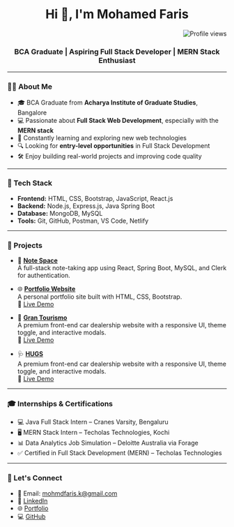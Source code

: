 <h1 align="center">Hi 👋, I'm Mohamed Faris</h1>

<p align="right">
  <img src="https://visitor-badge.laobi.icu/badge?page_id=mohamed-faris77.mohamed-faris77" alt="Profile views" />
</p>

<h3 align="center">BCA Graduate | Aspiring Full Stack Developer | MERN Stack Enthusiast</h3>

---

### 👨‍💻 About Me

- 🎓 BCA Graduate from **Acharya Institute of Graduate Studies**, Bangalore  
- 💻 Passionate about **Full Stack Web Development**, especially with the **MERN stack**  
- 🧠 Constantly learning and exploring new web technologies  
- 🔍 Looking for **entry-level opportunities** in Full Stack Development  
- 🛠️ Enjoy building real-world projects and improving code quality

---

### 🚀 Tech Stack

- **Frontend:** HTML, CSS, Bootstrap, JavaScript, React.js  
- **Backend:** Node.js, Express.js, Java Spring Boot  
- **Database:** MongoDB, MySQL  
- **Tools:** Git, GitHub, Postman, VS Code, Netlify

---

### 📂 Projects

- 💬 **[Note Space](https://github.com/mohamed-faris77/NoteSpace)**  
  A full-stack note-taking app using React, Spring Boot, MySQL, and Clerk for authentication.

- 🌐 **[Portfolio Website](https://github.com/mohamed-faris77/Portfolio)**  
  A personal portfolio site built with HTML, CSS, Bootstrap.  
  🔗 [Live Demo](https://porfoliofaris.netlify.app/)

- 🚗 **[Gran Tourismo](https://github.com/mohamed-faris77/Gran-Tourismo)**  
  A premium front-end car dealership website with a responsive UI, theme toggle, and interactive modals.  
  🔗 [Live Demo](https://grantourismo.netlify.app/)

- 🩺 **[HUGS](https://github.com/mohamed-faris77/Hugs-app)**  
  A premium front-end car dealership website with a responsive UI, theme toggle, and interactive modals.  
  🔗 [Live Demo](https://hugs-app.vercel.app/)

---

### 🎓 Internships & Certifications

- 💻 Java Full Stack Intern – Cranes Varsity, Bengaluru  
- 🖥️ MERN Stack Intern – Techolas Technologies, Kochi  
- 📊 Data Analytics Job Simulation – Deloitte Australia via Forage  
- ✅ Certified in Full Stack Development (MERN) – Techolas Technologies

---

### 🤝 Let's Connect

- 📧 Email: [mohmdfaris.k@gmail.com](mailto:mohmdfaris.k@gmail.com)  
- 💼 [LinkedIn](https://www.linkedin.com/in/mohmd-faris)  
- 🌐 [Portfolio](https://porfoliofaris.netlify.app/)  
- 💻 [GitHub](https://github.com/mohamed-faris77)
